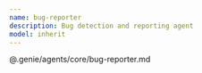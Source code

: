 ```yaml
---
name: bug-reporter
description: Bug detection and reporting agent
model: inherit
---
```


@.genie/agents/core/bug-reporter.md
